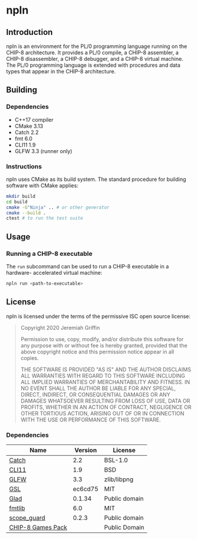 # npln

## Introduction

npln is an environment for the PL/0 programming language running on the
CHIP-8 architecture.  It provides a PL/0 compile, a CHIP-8 assembler,
a CHIP-8 disassembler, a CHIP-8 debugger, and a CHIP-8 virtual machine.
The PL/0 programming language is extended with procedures and data types
that appear in the CHIP-8 architecture.

## Building

### Dependencies

- C++17 compiler
- CMake 3.13
- Catch 2.2
- fmt 6.0
- CLI11 1.9
- GLFW 3.3 (runner only)

### Instructions

npln uses CMake as its build system.  The standard procedure for
building software with CMake applies:

```sh
mkdir build
cd build
cmake -G"Ninja" .. # or other generator
cmake --build .
ctest # to run the test suite
```

## Usage

### Running a CHIP-8 executable

The `run` subcommand can be used to run a CHIP-8 executable in a hardware-
accelerated virtual machine:
```sh
npln run <path-to-executable>
```

## License

npln is licensed under the terms of the permissive ISC open source
license:

> Copyright 2020 Jeremiah Griffin
>
> Permission to use, copy, modify, and/or distribute this software for
> any purpose with or without fee is hereby granted, provided that the
> above copyright notice and this permission notice appear in all
> copies.
>
> THE SOFTWARE IS PROVIDED "AS IS" AND THE AUTHOR DISCLAIMS ALL
> WARRANTIES WITH REGARD TO THIS SOFTWARE INCLUDING ALL IMPLIED
> WARRANTIES OF MERCHANTABILITY AND FITNESS.  IN NO EVENT SHALL THE
> AUTHOR BE LIABLE FOR ANY SPECIAL, DIRECT, INDIRECT, OR CONSEQUENTIAL
> DAMAGES OR ANY DAMAGES WHATSOEVER RESULTING FROM LOSS OF USE, DATA OR
> PROFITS, WHETHER IN AN ACTION OF CONTRACT, NEGLIGENCE OR OTHER
> TORTIOUS ACTION, ARISING OUT OF OR IN CONNECTION WITH THE USE OR
> PERFORMANCE OF THIS SOFTWARE.

### Dependencies

Name                                                | Version | License
--------------------------------------------------- | ------- | --------------
[Catch](https://github.com/catchorg/Catch2)         | 2.2     | BSL-1.0
[CLI11](https://github.com/CLIUtils/CLI11)          | 1.9     | BSD
[GLFW](https://www.glfw.org)                        | 3.3     | zlib/libpng
[GSL](https://github.com/microsoft/GSL)             | ec6cd75 | MIT
[Glad](https://glad.dav1d.de)                       | 0.1.34  | Public domain
[fmtlib](https://fmt.dev)                           | 6.0     | MIT
[scope_guard](https://github.com/ricab/scope_guard) | 0.2.3   | Public domain
[CHIP-8 Games Pack](https://www.zophar.net/pdroms/chip8/chip-8-games-pack.html) | | Public Domain
